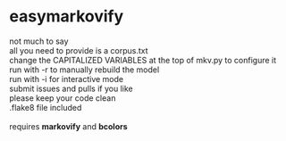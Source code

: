 # easymarkovify

not much to say<br>
all you need to provide is a corpus.txt<br>
change the CAPITALIZED VARIABLES at the top of mkv.py to configure it<br>
run with -r to manually rebuild the model<br>
run with -i for interactive mode<br>
submit issues and pulls if you like<br>
please keep your code clean<br>
.flake8 file included<br>
<br>
requires **markovify** and **bcolors**
